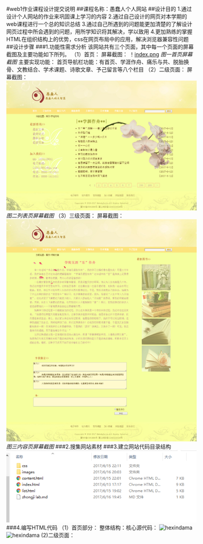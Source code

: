 #web1作业课程设计提交说明
##课程名称：愚蠢人个人网站
##设计目的
1.通过设计个人网站的作业来巩固课上学习的内容
2.通过自己设计的网页对本学期的web课程进行一个总的知识总结
3.通过自己所遇到的问题能更加清楚的了解设计网页过程中所会遇到的问题，用所学知识将其解决，学以致用
4.更加熟练的掌握HTML在组织结构上的优势，css在网页布局中的应用，解决浏览器兼容性问题
##设计步骤
###1.功能性需求分析
该网站共有三个页面，其中每一个页面的屏幕截图及主要功能如下所列。
（1）首页：
屏幕截图：
！[index.png](images/index.png)
*图一首页屏幕截图*
主要实现功能：
首页导航栏功能：有首页、学涯作舟、痛乐与共、脱胎换骨、文教结合、学术课题、诗歌文章、予己留言等八个栏目
（2）二级页面：
屏幕截图：
![list.png](images/list.png)
*图二列表页屏幕截图*
（3）三级页面：
屏幕截图：
![content.png](images/content.png)
*图三内容页屏幕截图*
###2.搜集网站素材
###3.建立网站代码目录结构
![mulv.png](images/mulv.png)
###4.编写HTML代码
（1）首页部分：
整体结构：核心源代码：
![hexindama](images/index_content1.pmg)
![hexindama](images/index_content2.pmg)
(2)二级页面：
